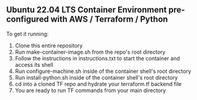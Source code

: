 ## Ubuntu 22.04 LTS Container Environment pre-configured with AWS / Terraform / Python

To get it running:

1) Clone this entire repository
2) Run make-container-image.sh from the repo's root directory
3) Follow the instructions in instructions.txt to start the container and access its shell
4) Run configure-machine.sh inside of the container shell's root directory
5) Run install-python.sh inside of the container shell's root directory
6) cd into a cloned TF repo and hydrate your terraform.tf backend file
7) You are ready to run TF commands from your main directory 
